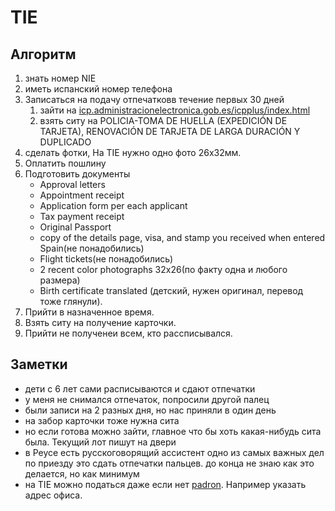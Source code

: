 # TIE

## Алгоритм

1. знать номер NIE
2. иметь испанский номер телефона
3. Записаться на подачу отпечатковв течение первых 30 дней
    1. зайти на [icp.administracionelectronica.gob.es/icpplus/index.html](https://icp.administracionelectronica.gob.es/icpplus/index.html)
    2. взять ситу на POLICIA-TOMA DE HUELLA (EXPEDICIÓN DE TARJETA), RENOVACIÓN DE TARJETA DE LARGA DURACIÓN Y DUPLICADO
4. сделать фотки, На TIE нужно одно фото 26х32мм.
5. Оплатить пошлину
6. Подготовить документы
    * Approval letters
    * Appointment receipt
    * Application form per each applicant
    * Tax payment receipt
    * Original Passport
    * copy of the details page, visa, and stamp you received when entered Spain(не понадобились)
    * Flight tickets(не понадобились)
    * 2 recent color photographs 32x26(по факту одна и любого  размера)
    * Birth certificate translated (детский, нужен оригинал, перевод тоже глянули).
7. Прийти в назначенное время.
8. Взять ситу на получение карточки.
9. Прийти не полученеи всем, кто рассписывался.

## Заметки

* дети с 6 лет сами расписываются и сдают отпечатки
* у меня не снимался отпечаток, попросили другой палец
* были записи на 2 разных дня, но нас приняли в один день
* на забор карточки тоже нужна сита
* но если готова можно зайти, главное что бы хоть какая-нибудь сита была. Текущий лот пишут на двери
* в Реусе есть русскоговорящий ассистент
одно из самых важных дел по приезду это сдать отпечатки пальцев. до конца не знаю как это делается, но как минимум
* на TIE можно податься даже если нет [padron](padron.md). Например указать адрес офиса.
